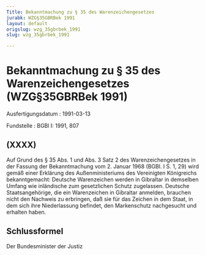 ```yaml
---
Title: Bekanntmachung zu § 35 des Warenzeichengesetzes
jurabk: WZG§35GBRBek 1991
layout: default
origslug: wzg_35gbrbek_1991
slug: wzg_35gbrbek_1991

---
```


# Bekanntmachung zu § 35 des Warenzeichengesetzes (WZG§35GBRBek 1991)

Ausfertigungsdatum
:   1991-03-13

Fundstelle
:   BGBl I: 1991, 807

## (XXXX)

Auf Grund des § 35 Abs. 1 und Abs. 3 Satz 2 des Warenzeichengesetzes
in der Fassung der Bekanntmachung vom 2. Januar 1968 (BGBl. I S. 1,
29) wird gemäß einer Erklärung des Außenministeriums des Vereinigten
Königreichs bekanntgemacht:
Deutsche Warenzeichen werden in Gibraltar in demselben Umfang wie
inländische zum gesetzlichen Schutz zugelassen.
Deutsche Staatsangehörige, die ein Warenzeichen in Gibraltar anmelden,
brauchen nicht den Nachweis zu erbringen, daß sie für das Zeichen in
dem Staat, in dem sich ihre Niederlassung befindet, den Markenschutz
nachgesucht und erhalten haben.

## Schlussformel

Der Bundesminister der Justiz

